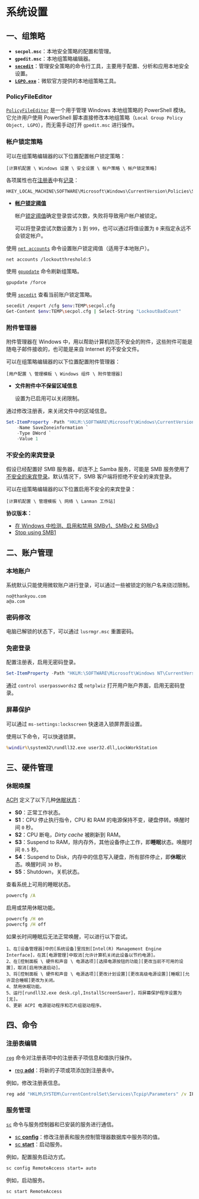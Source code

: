 # 系统设置

## 一、组策略

- **`secpol.msc`**：本地安全策略的配置和管理。
- **`gpedit.msc`**：本地组策略编辑器。
- [**`secedit`**](https://learn.microsoft.com/zh-cn/windows-server/administration/windows-commands/secedit)：管理安全策略的命令行工具，主要用于配置、分析和应用本地安全设置。
- [**`LGPO.exe`**](https://www.microsoft.com/en-us/download/details.aspx?id=55319)：微软官方提供的本地组策略工具。

### PolicyFileEditor

[`PolicyFileEditor`](https://www.powershellgallery.com/packages/PolicyFileEditor) 是一个用于管理 Windows 本地组策略的 PowerShell 模块。它允许用户使用 PowerShell 脚本直接修改本地组策略（`Local Group Policy Object, LGPO`），而无需手动打开 `gpedit.msc` 进行操作。

### 帐户锁定策略

可以在组策略编辑器的以下位置配置帐户锁定策略：

```
[计算机配置 \ Windows 设置 \ 安全设置 \ 帐户策略 \ 帐户锁定策略]
```

各项属性也在[注册表](https://learn.microsoft.com/en-us/openspecs/windows_protocols/ms-gpsb/2cd39c97-97cd-4859-a7b4-1229dad5f53d)中有[记录](https://learn.microsoft.com/en-us/openspecs/windows_protocols/ms-gpsb/563b4b54-b546-446b-af90-2847501d8989)：

```
HKEY_LOCAL_MACHINE\SOFTWARE\Microsoft\Windows\CurrentVersion\Policies\System
```

- [**帐户锁定阈值**](https://learn.microsoft.com/en-us/previous-versions/windows/it-pro/windows-10/security/threat-protection/security-policy-settings/account-lockout-threshold)

  帐户[锁定阈值](https://learn.microsoft.com/zh-cn/windows/win32/adschema/a-lockoutthreshold)确定登录尝试次数，失败将导致用户帐户被锁定。
  
  可以将登录尝试次数设置为 `1` 到 `999`，也可以通过将值设置为 `0` 来指定永远不会锁定帐户。

使用 [`net accounts`](https://learn.microsoft.com/zh-cn/troubleshoot/windows-server/networking/net-commands-on-operating-systems) 命令设置账户锁定阈值（适用于本地账户）。

```sh
net accounts /lockoutthreshold:5
```

使用 [`gpupdate`](https://learn.microsoft.com/zh-cn/windows-server/administration/windows-commands/gpupdate#examples) 命令刷新组策略。

```sh
gpupdate /force
```

使用 [`secedit`](https://learn.microsoft.com/zh-cn/windows-server/administration/windows-commands/secedit-export) 查看当前账户锁定策略。

```sh
secedit /export /cfg $env:TEMP\secpol.cfg
Get-Content $env:TEMP\secpol.cfg | Select-String "LockoutBadCount"
```

### 附件管理器

附件管理器在 Windows 中，用以帮助计算机防范不安全的附件，这些附件可能是随电子邮件接收的，也可能是来自 Internet 的不安全文件。

可以在组策略编辑器的以下位置配置附件管理器：

```
[用户配置 \ 管理模板 \ Windows 组件 \ 附件管理器]
```

- **文件附件中不保留区域信息**

  设置为已启用可以关闭限制。

通过修改注册表，来关闭文件中的区域信息。

```powershell
Set-ItemProperty -Path "HKLM:\SOFTWARE\Microsoft\Windows\CurrentVersion\Policies\Attachments" `
    -Name SaveZoneinformation `
    -Type DWord `
    -Value 1
```

### 不安全的来宾登录

假设已经配置好 SMB 服务器，却连不上 Samba 服务，可能是 SMB 服务使用了[不安全的来宾登录](https://learn.microsoft.com/zh-cn/windows-server/storage/file-server/enable-insecure-guest-logons-smb2-and-smb3)。默认情况下，SMB 客户端将拒绝不安全的来宾登录。

可以在组策略编辑器的以下位置启用不安全的来宾登录：

```
[计算机配置 \ 管理模板 \ 网络 \ Lanman 工作站]
```

**协议版本：**

- [在 Windows 中检测、启用和禁用 SMBv1、SMBv2 和 SMBv3](https://learn.microsoft.com/zh-cn/windows-server/storage/file-server/troubleshoot/detect-enable-and-disable-smbv1-v2-v3)
- [Stop using SMB1](https://techcommunity.microsoft.com/t5/storage-at-microsoft/stop-using-smb1/ba-p/425858)

## 二、账户管理

### 本地账户

系统默认只能使用微软账户进行登录，可以通过一些被锁定的账户名来绕过限制。

```
no@thankyou.com
a@a.com
```

### 密码修改

电脑已解锁的状态下，可以通过 `lusrmgr.msc` 重置密码。

### 免密登录

配置注册表，启用无密码登录。

```powershell
Set-ItemProperty -Path "HKLM:\SOFTWARE\Microsoft\Windows NT\CurrentVersion\PasswordLess\Device" -Name DevicePasswordLessBuildVersion -Type DWord -Value 0
```

通过 `control userpasswords2` 或 `netplwiz` 打开用户账户界面，启用无密码登录。

### 屏幕保护

可以通过 `ms-settings:lockscreen` 快速进入锁屏界面设置。

使用以下命令，可以快速锁屏。

```cmd
%windir%\system32\rundll32.exe user32.dll,LockWorkStation
```

## 三、硬件管理

### 休眠唤醒

[ACPI](https://en.wikipedia.org/wiki/ACPI) 定义了以下几种[休眠状态](https://en.wikipedia.org/wiki/ACPI#Global_states)：

- **S0**：正常工作状态。
- **S1**：CPU 停止执行指令，CPU 和 RAM 的电源保持不变，硬盘停转。唤醒时间 `0` 秒。
- **S2**：CPU 断电，*Dirty cache* 被刷新到 RAM。
- **S3**：Suspend to RAM，除内存外，其他设备停止工作，即**睡眠**状态。唤醒时间 `0.5` 秒。
- **S4**：Suspend to Disk，内存中的信息写入硬盘，所有部件停止，即**休眠**状态。唤醒时间 `30` 秒。
- **S5**：Shutdown，关机状态。

查看系统上可用的睡眠状态。

```cmd
powercfg /A
```

启用或禁用休眠功能。

```cmd
powercfg /H on
powercfg /H off
```

如果长时间睡眠后无法正常唤醒，可以进行以下尝试。

```
1、在[设备管理器]中的[系统设备]里找到[Intel(R) Management Engine Interface]，在其[电源管理]中取消[允许计算机关闭此设备以节约电源]。
2、在[控制面板 \ 硬件和声音 \ 电源选项][选择电源按钮的功能][更改当前不可用的设置]，取消[启用快速启动]。
3、将[控制面板 \ 硬件和声音 \ 电源选项][更改计划设置][更改高级电源设置][睡眠][允许混合睡眠]更改为关闭。
4、禁用休眠功能。
5、运行[rundll32.exe desk.cpl,InstallScreenSaver]，将屏幕保护程序设置为[无]。
6、更新 ACPI 电源驱动程序和芯片组驱动程序。
```

## 四、命令

### 注册表编辑

[`reg`](https://learn.microsoft.com/zh-cn/windows-server/administration/windows-commands/reg) 命令对注册表项中的注册表子项信息和值执行操作。

- [reg **add**](https://learn.microsoft.com/zh-cn/windows-server/administration/windows-commands/reg-add)：将新的子项或项添加到注册表中。

例如，修改注册表信息。

```cmd
reg add "HKLM\SYSTEM\CurrentControlSet\Services\Tcpip\Parameters" /v IPEnableRouter /t REG_DWORD /d 1 /f
```

### 服务管理

[`sc`](https://learn.microsoft.com/zh-cn/previous-versions/windows/it-pro/windows-server-2012-r2-and-2012/cc754599(v=ws.11)) 命令与服务控制器和已安装的服务进行通信。

- [sc **config**](https://learn.microsoft.com/zh-cn/windows-server/administration/windows-commands/sc-config)：修改注册表和服务控制管理器数据库中服务项的值。
- [sc **start**](https://learn.microsoft.com/zh-cn/previous-versions/windows/it-pro/windows-server-2012-r2-and-2012/cc742126(v=ws.11))：启动服务。

例如，配置服务启动方式。

```cmd
sc config RemoteAccess start= auto
```

例如，启动服务。

```cmd
sc start RemoteAccess
```

